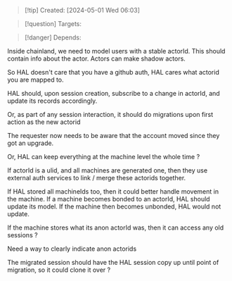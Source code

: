 
>[!tip] Created: [2024-05-01 Wed 06:03]

>[!question] Targets: 

>[!danger] Depends: 

Inside chainland, we need to model users with a stable actorId.
This should contain info about the actor.
Actors can make shadow actors.


So HAL doesn't care that you have a github auth, HAL cares what actorid you are mapped to.

HAL should, upon session creation, subscribe to a change in actorId, and update its records accordingly.

Or, as part of any session interaction, it should do migrations upon first action as the new actorid

The requester now needs to be aware that the account moved since they got an upgrade.

Or, HAL can keep everything at the machine level the whole time ?

If actorId is a ulid, and all machines are generated one, then they use external auth services to link / merge these actorids together.

If HAL stored all machineIds too, then it could better handle movement in the machine.
If a machine becomes bonded to an actorId, HAL should update its model.
If the machine then becomes unbonded, HAL would not update.

If the machine stores what its anon actorId was, then it can access any old sessions ?

Need a way to clearly indicate anon actorids

The migrated session should have the HAL session copy up until point of migration, so it could clone it over ?